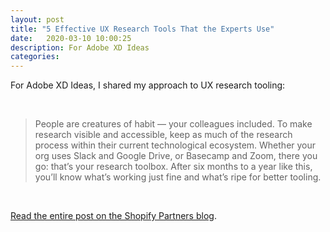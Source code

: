 ```yaml
---
layout: post
title: "5 Effective UX Research Tools That the Experts Use"
date:   2020-03-10 10:00:25
description: For Adobe XD Ideas
categories:
---
```


For Adobe XD Ideas, I shared my approach to UX research tooling:

<br />

>People are creatures of habit — your colleagues included. To make research visible and accessible, keep as much of the research process within their current technological ecosystem. Whether your org uses Slack and Google Drive, or Basecamp and Zoom, there you go: that’s your research toolbox. After six months to a year like this, you’ll know what’s working just fine and what’s ripe for better tooling.

<br />

[Read the entire post on the Shopify Partners blog](https://www.shopify.com/partners/blog/user-research-methods).